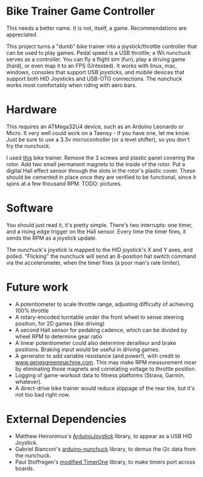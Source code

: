 # Bike Trainer Game Controller

This needs a better name. It is not, itself, a game. Recommendations are appreciated.

This project turns a "dumb" bike trainer into a joystick/throttle controller that can be used to play games. Pedal speed is a USB throttle; a Wii nunchuck serves as a controller. You can fly a flight sim (fun), play a driving game (hard), or even map it to an FPS (Untested). It works with linux, mac, windows, consoles that support USB joysticks, and mobile devices that support both HID Joysticks and USB-OTG connections. The nunchuck works most comfortably when riding with aero bars.

# Hardware

This requires an ATMega32U4 device, such as an Arduino Leonardo or Micro. It very well could work on a Teensy - if you have one, let me know. Just be sure to use a 3.3v microcontroller (or a level shifter), so you don't fry the nunchuck.

I used [this](http://a.co/gge61I9) bike trainer. Remove the 3 screws and plastic panel covering the rotor. Add two small permanent magnets to the inside of the rotor. Put a digital Hall effect sensor through the slots in the rotor's plastic cover. These should be cemented in place once they are verified to be functional, since it spins at a few thousand RPM. TODO: pictures.

# Software

You should just read it, it's pretty simple. There's two interrupts: one timer, and a rising edge trigger on the Hall sensor. Every time the timer fires, it sends the RPM as a joystick update.

The nunchuck's joystick is mapped to the HID joystick's X and Y axes, and polled. "Flicking" the nunchuck will send an 8-position hat switch command via the accelerometer, when the timer fires (a poor man's rate limiter). 

# Future work
- A potentiometer to scale throttle range, adjusting difficulty of achieving 100% throttle
- A rotary-encoded turntable under the front wheel to sense steering position, for 2D games (like driving)
- A second Hall sensor for pedaling cadence, which can be divided by wheel RPM to determine gear ratio
- A linear potentiometer could also determine derailleur and brake positions. Braking input would be useful in driving games.
- A generator to add variable resistance (and power!), with credit to www.genesgreenmachine.com. This may make RPM measurement nicer by eliminating those magnets and correlating voltage to throttle position.
- Logging of game-workout data to fitness platforms (Strava, Garmin, whatever). 
- A direct-drive bike trainer would reduce slippage of the rear tire, but it's not too bad right now.

# External Dependencies
- Matthew Heironimus's [ArduinoJoystick](https://github.com/MHeironimus/ArduinoJoystickLibrary) library, to appear as a USB HID Joystick.
- Gabriel Bianconi's [arduino-nunchuck](https://github.com/GabrielBianconi/arduino-nunchuk) library, to demux the i2c data from the nunchuck.
- Paul Stoffregen's [modified TimerOne](https://github.com/PaulStoffregen/TimerOne) library, to make timers port across boards.